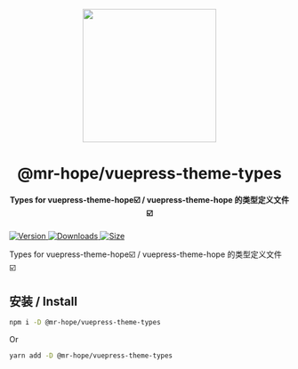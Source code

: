 <!-- markdownlint-disable -->
<p align="center">
  <img width="240" src="https://vuepress-theme-hope.mrhope.site/logo.svg" style="text-align: center;"/>
</p>
<h1 align="center">@mr-hope/vuepress-theme-types</h1>
<h4 align="center">Types for vuepress-theme-hope☑️ / vuepress-theme-hope 的类型定义文件☑️</h4>

[![Version](https://img.shields.io/npm/v/@mr-hope/vuepress-theme-types.svg?style=flat-square&logo=npm) ![Downloads](https://img.shields.io/npm/dm/@mr-hope/vuepress-theme-types.svg?style=flat-square&logo=npm) ![Size](https://img.shields.io/bundlephobia/min/@mr-hope/vuepress-theme-types?style=flat-square&logo=npm)](https://www.npmjs.com/package/@mr-hope/vuepress-theme-types)

<!-- markdownlint-restore -->

Types for vuepress-theme-hope☑️ / vuepress-theme-hope 的类型定义文件 ☑️

## 安装 / Install

```bash
npm i -D @mr-hope/vuepress-theme-types
```

Or

```bash
yarn add -D @mr-hope/vuepress-theme-types
```
